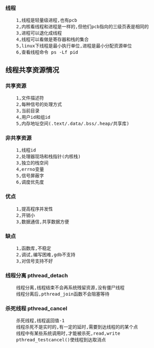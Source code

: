 ### 线程
<pre>
    1,线程是轻量级进程,也有pcb
    2,内核看线程和进程是一样的,但他们pcb指向的三级页表是相同的
    3,进程可以退化成线程
    4,线程可以看做是寄存器和栈的集合
    5,linux下线程是最小执行单位,进程是最小分配资源单位
    6,查看线程命令 ps -Lf pid
</pre>

## 线程共享资源情况
### 共享资源
<pre>
    1,文件描述符
    2,每种信号的处理方式
    3,当前目录
    4,用户id和组id
    5,内存地址空间(.text/.data/.bss/.heap/共享库)
</pre>

### 非共享资源
<pre>
    1,线程id
    2,处理器现场和栈指针(内核栈)
    3,独立的栈空间
    4,errno变量
    5,信号屏蔽字
    6,调度优先度
</pre>

### 优点
<pre>
    1,提高程序并发性
    2,开销小
    3,数据通信,共享数据方便
</pre>

### 缺点
<pre>
    1,函数库,不稳定
    2,调试,编写困难,gdb不支持
    3,对信号支持不好
</pre>


### 线程分离 pthread_detach
<pre>
    线程分离,线程结束不会再系统残留资源,没有僵尸线程
    线程分离后,pthread_join函数不会阻塞等待
</pre>

### 杀死线程 pthread_cancel
<pre>
    杀死线程,线程返回值-1
    线程杀死不是实时的,有一定的延时,需要到达线程的的某个点
    线程中有某些系统调用时,才能被杀死,read,write
    pthread_testcancel()使线程到达取消点
</pre>
